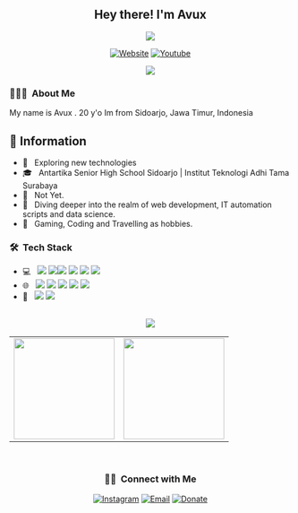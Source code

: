 <h2 align="center"> Hey there! I'm <b>Avux</b></h2>
<p align="center">
<img src="https://whatifgaming.com/wp-content/uploads/2022/03/Sleepy-Anime-Boys.gif"/>
</p>

<div align="center"><a href="https://avux.cc/"><img alt="Website" src="https://img.shields.io/badge/Website-avux.cc-blue?style=flat-square&logo=google-chrome"></a> <a href="https://youtube.com/@avux/"><img alt="Youtube" src="https://img.shields.io/badge/Youtube-Avux-red?style=flat-square&logo=youtube"></a></div>

<p align="center">
<img src="https://count.caliphdev.my.id/get/@avuxdemons?theme=rule34"/>
</p>

<h3> 👨🏻‍💻 &nbsp;About Me </h3>
My name is Avux . 20 y'o Im from Sidoarjo, Jawa Timur, Indonesia

## 📁 Information

- 🤔 &nbsp; Exploring new technologies
- 🎓 &nbsp; Antartika Senior High School Sidoarjo | Institut Teknologi Adhi Tama Surabaya
- 💼 &nbsp; Not Yet.
- 💭 &nbsp; Diving deeper into the realm of web development, IT automation scripts and data science.
- 🍭 &nbsp; Gaming, Coding and Travelling as hobbies.

<h3> 🛠 &nbsp;Tech Stack</h3>

- 💻 &nbsp; <img src="https://img.shields.io/badge/node.js%20-%2343853D.svg?&style=for-the-badge&logo=node.js&logoColor=white"/> <img src="https://img.shields.io/badge/Java-ED8B00?style=for-the-badge&logo=openjdk&logoColor=white"/><img src="https://img.shields.io/badge/C%2B%2B-00599C?style=for-the-badge&logo=c%2B%2B&logoColor=white"/> <img src="https://img.shields.io/badge/Go-00ADD8?style=for-the-badge&logo=go&logoColor=white"/> <img src="https://img.shields.io/badge/Lua-2C2D72?style=for-the-badge&logo=lua&logoColor=white"> <img src="https://img.shields.io/badge/python%20-%2314354C.svg?&style=for-the-badge&logo=python&logoColor=white"/>
- 🌐 &nbsp; <img src="https://img.shields.io/badge/javascript%20-%23323330.svg?&style=for-the-badge&logo=javascript&logoColor=%23F7DF1E"/> <img src="https://img.shields.io/badge/html5%20-%23E34F26.svg?&style=for-the-badge&logo=html5&logoColor=white"/> <img src="https://img.shields.io/badge/css3%20-%231572B6.svg?&style=for-the-badge&logo=css3&logoColor=white"/> <img src="https://img.shields.io/badge/bootstrap%20-%23563D7C.svg?&style=for-the-badge&logo=bootstrap&logoColor=white"/> <img src="https://img.shields.io/badge/Tailwind_CSS-38B2AC?style=for-the-badge&logo=tailwind-css&logoColor=white">
- 🔧 &nbsp; <img src="https://img.shields.io/badge/Visual_Studio_Code-0078D4?style=for-the-badge&logo=visual%20studio%20code&logoColor=white"/> <img src="https://img.shields.io/badge/Hyper-000000?style=for-the-badge&logo=hyper&logoColor=white"/>

<br/>
<div align="center">
 <img src="https://github-profile-trophy.vercel.app/?username=avuxdemons&theme=dracula&count_private=true"></div>
<table width="100%" align="center">
  <tr>
    <td>
<img height="180em" src="https://github-readme-stats.vercel.app/api?username=avuxdemons&show_icons=true&hide_border=true&theme=tokyonight" /> </td>
 <td> <img height="180em" src="https://github-readme-stats.vercel.app/api/top-langs/?username=avuxdemons&show_icons=true&hide_border=true&layout=compact&langs_count=8&theme=tokyonight"/> </td>
  </tr>
 <table>
  </div>
<br/>

<h3 align="center"> 🤝🏻 &nbsp;Connect with Me </h3>

<p align="center">
<a href="https://www.instagram.com/d.avux/"><img alt="Instagram" src="https://img.shields.io/badge/Instagram-d.avux-blue?style=flat-square&logo=instagram"></a>
<a href="mailto:avuxdemons@gmail.com"><img alt="Email" src="https://img.shields.io/badge/Email-avuxdemons@gmail.com-blue?style=flat-square&logo=gmail"></a>
<a href="https://saweria.co/avux/"><img alt="Donate" src="https://img.shields.io/badge/Donate-Saweria.co-blue?style=flat-square&logo=paypal"></a>
</p>
